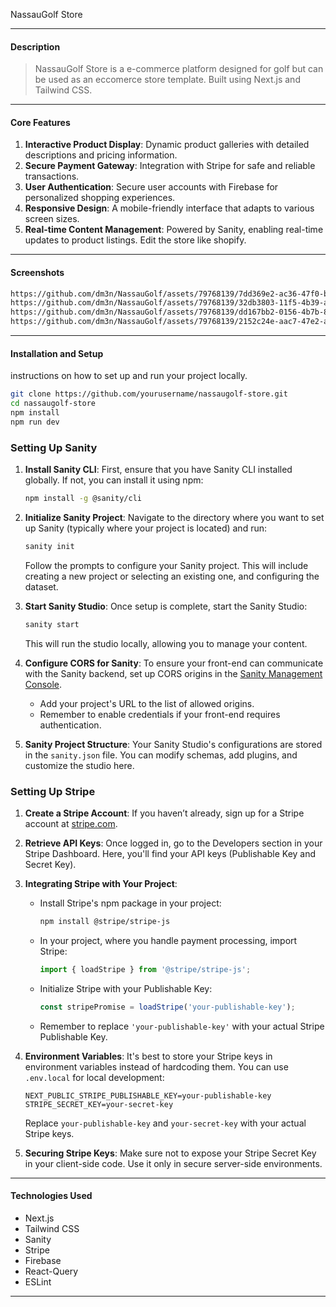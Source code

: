 
NassauGolf Store

---

#### Description

> NassauGolf Store is a e-commerce platform designed for golf but can be used as an eccomerce store template. Built using Next.js and Tailwind CSS.

---

#### Core Features


1. **Interactive Product Display**: Dynamic product galleries with detailed descriptions and pricing information.
2. **Secure Payment Gateway**: Integration with Stripe for safe and reliable transactions.
3. **User Authentication**: Secure user accounts with Firebase for personalized shopping experiences.
4. **Responsive Design**: A mobile-friendly interface that adapts to various screen sizes.
5. **Real-time Content Management**: Powered by Sanity, enabling real-time updates to product listings. Edit the store like shopify.

---

#### Screenshots


```markdown
https://github.com/dm3n/NassauGolf/assets/79768139/7dd369e2-ac36-47f0-b1f7-4d0fa56937de
https://github.com/dm3n/NassauGolf/assets/79768139/32db3803-11f5-4b39-ae90-6617f5b001b6
https://github.com/dm3n/NassauGolf/assets/79768139/dd167bb2-0156-4b7b-880c-1d0e8efbaad8
https://github.com/dm3n/NassauGolf/assets/79768139/2152c24e-aac7-47e2-a94e-5c48a5871ded


```

---

#### Installation and Setup
instructions on how to set up and run your project locally.
```bash
git clone https://github.com/yourusername/nassaugolf-store.git
cd nassaugolf-store
npm install
npm run dev
``` 

### Setting Up Sanity

1. **Install Sanity CLI**: First, ensure that you have Sanity CLI installed globally. If not, you can install it using npm:

   ```bash
   npm install -g @sanity/cli
   ```

2. **Initialize Sanity Project**: Navigate to the directory where you want to set up Sanity (typically where your project is located) and run:

   ```bash
   sanity init
   ```

   Follow the prompts to configure your Sanity project. This will include creating a new project or selecting an existing one, and configuring the dataset.

3. **Start Sanity Studio**: Once setup is complete, start the Sanity Studio:

   ```bash
   sanity start
   ```

   This will run the studio locally, allowing you to manage your content.

4. **Configure CORS for Sanity**: To ensure your front-end can communicate with the Sanity backend, set up CORS origins in the [Sanity Management Console](https://manage.sanity.io/).

   - Add your project's URL to the list of allowed origins.
   - Remember to enable credentials if your front-end requires authentication.

5. **Sanity Project Structure**: Your Sanity Studio's configurations are stored in the `sanity.json` file. You can modify schemas, add plugins, and customize the studio here.

### Setting Up Stripe

1. **Create a Stripe Account**: If you haven’t already, sign up for a Stripe account at [stripe.com](https://stripe.com/).

2. **Retrieve API Keys**: Once logged in, go to the Developers section in your Stripe Dashboard. Here, you'll find your API keys (Publishable Key and Secret Key). 

3. **Integrating Stripe with Your Project**:
   
   - Install Stripe's npm package in your project:
     ```bash
     npm install @stripe/stripe-js
     ```
   
   - In your project, where you handle payment processing, import Stripe:
     ```javascript
     import { loadStripe } from '@stripe/stripe-js';
     ```
   
   - Initialize Stripe with your Publishable Key:
     ```javascript
     const stripePromise = loadStripe('your-publishable-key');
     ```
   
   - Remember to replace `'your-publishable-key'` with your actual Stripe Publishable Key.

4. **Environment Variables**: It's best to store your Stripe keys in environment variables instead of hardcoding them. You can use `.env.local` for local development:

   ```
   NEXT_PUBLIC_STRIPE_PUBLISHABLE_KEY=your-publishable-key
   STRIPE_SECRET_KEY=your-secret-key
   ```

   Replace `your-publishable-key` and `your-secret-key` with your actual Stripe keys.

5. **Securing Stripe Keys**: Make sure not to expose your Stripe Secret Key in your client-side code. Use it only in secure server-side environments.

---

#### Technologies Used
- Next.js
- Tailwind CSS
- Sanity
- Stripe
- Firebase
- React-Query
- ESLint

---
